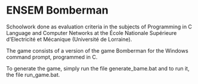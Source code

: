 # ENSEM Bomberman

Schoolwork done as evaluation criteria in the subjects of Programming in C Language and Computer Networks at the École Nationale Supérieure d'Electricité et Mécanique (Université de Lorraine).

The game consists of a version of the game Bomberman for the Windows command prompt, programmed in C. 

To generate the game, simply run the file generate_bame.bat and to run it, the file run_game.bat.
